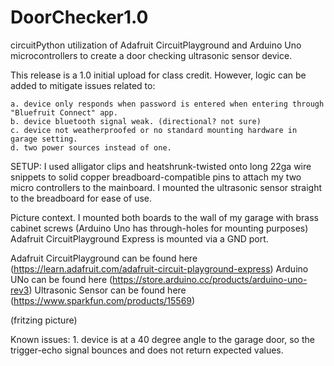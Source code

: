 # DoorChecker1.0
circuitPython utilization of Adafruit CircuitPlayground and Arduino Uno microcontrollers to create a door checking ultrasonic sensor device.

This release is a 1.0 initial upload for class credit. However, logic can be added to mitigate issues related to:

    a. device only responds when password is entered when entering through "Bluefruit Connect" app.
    b. device bluetooth signal weak. (directional? not sure)
    c. device not weatherproofed or no standard mounting hardware in garage setting.
    d. two power sources instead of one.

SETUP: I used alligator clips and heatshrunk-twisted onto long 22ga wire snippets to solid copper breadboard-compatible pins to attach my two micro
controllers to the mainboard. I mounted the ultrasonic sensor straight to the breadboard for ease of use.

Picture context. I mounted both boards to the wall of my garage with brass cabinet screws (Arduino Uno has through-holes for mounting purposes) 
Adafruit CircuitPlayground Express is mounted via a GND port.

Adafruit CircuitPlayground can be found here (https://learn.adafruit.com/adafruit-circuit-playground-express)
Arduino UNo can be found here (https://store.arduino.cc/products/arduino-uno-rev3)
Ultrasonic Sensor can be found here (https://www.sparkfun.com/products/15569)

(fritzing picture)

Known issues: 
    1. device is at a 40 degree angle to the garage door, so the trigger-echo signal bounces and does not return expected values. 

